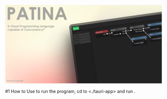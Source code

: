 ![](https://github.com/oualidaz-study/Patina/blob/main/banner.png)


#1 How to Use
to run the program, cd to <./tauri-app> and run <npm run dev>.
